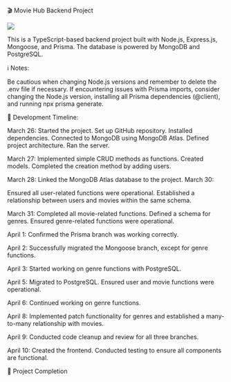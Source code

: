 🎬 Movie Hub Backend Project

<img src="https://res.cloudinary.com/dqm1upnhh/image/upload/v1712917488/backend-movieHub-project_adpyef.jpg" />

This is a TypeScript-based backend project built with Node.js, Express.js, Mongoose, and Prisma. The database is powered by MongoDB and PostgreSQL.

ℹ️ Notes:

Be cautious when changing Node.js versions and remember to delete the .env file if necessary.
If encountering issues with Prisma imports, consider changing the Node.js version, installing all Prisma dependencies (@client), and running npx prisma generate.


📅 Development Timeline:

March 26:
Started the project.
Set up GitHub repository.
Installed dependencies.
Connected to MongoDB using MongoDB Atlas.
Defined project architecture.
Ran the server.

March 27:
Implemented simple CRUD methods as functions.
Created models.
Completed the creation method by adding users.

March 28:
Linked the MongoDB Atlas database to the project.
March 30:

Ensured all user-related functions were operational.
Established a relationship between users and movies within the same schema.

March 31:
Completed all movie-related functions.
Defined a schema for genres.
Ensured genre-related functions were operational.

April 1:
Confirmed the Prisma branch was working correctly.

April 2:
Successfully migrated the Mongoose branch, except for genre functions.

April 3:
Started working on genre functions with PostgreSQL.

April 5:
Migrated to PostgreSQL.
Ensured user and movie functions were operational.

April 6:
Continued working on genre functions.

April 8:
Implemented patch functionality for genres and established a many-to-many relationship with movies.

April 9:
Conducted code cleanup and review for all three branches.

April 10:
Created the frontend.
Conducted testing to ensure all components are functional.

🚀 Project Completion